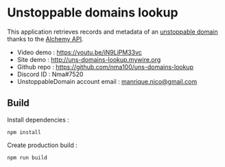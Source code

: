 # Unstoppable domains lookup
This application retrieves records and metadata of an [unstoppable domain](https://unstoppabledomains.com/) thanks to the [Alchemy API](https://docs.alchemy.com/alchemy/enhanced-apis/unstoppable-domains-apis).

* Video demo : https://youtu.be/iN9LiPM33vc
* Site demo : http://uns-domains-lookup.mywire.org
* Github repo : https://github.com/nma100/uns-domains-lookup
* Discord ID : Nma#7520
* UnstoppableDomain account email : manrique.nico@gmail.com


## Build

Install dependencies :
```
npm install
```

Create production build :
```
npm run build
```
